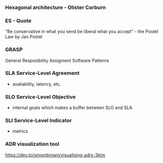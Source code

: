 ### Hexagonal architecture - Olister Corburn

### ES - Quote

"Be conservative in what you send be liberal what you accept" - the Postel Law by Jan Postel

### GRASP

General
Resposibility
Assigment
Software
Patterns

### SLA Service-Level Agreement
- avaliability, latency, etc.
### SLO Service-Level Objective
- internal goals which makes a buffer between SLO and SLA
### SLI Service-Level Indicator
- metrics

### ADR visualization tool

https://dev.to/simonbrown/visualising-adrs-3klm
